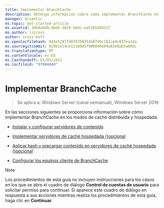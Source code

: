 ```yaml
---
title: Implementar BranchCache
description: Obtenga información sobre cómo implementar BranchCache en los modos de caché distribuida y hospedada.
manager: brianlic
ms.topic: get-started-article
ms.assetid: 30b0a6d9-d6d5-4019-b8dc-ed5365d9921f
ms.author: lizross
author: eross-msft
ms.openlocfilehash: 044e5281f40f8358354607d9c182ce8c037ea1da
ms.sourcegitcommit: 029b1e19ce11160d5f988046e04a83e8ab5a60dc
ms.translationtype: MT
ms.contentlocale: es-ES
ms.lasthandoff: 01/05/2021
ms.locfileid: "97904840"
---
```

# <a name="deploy-branchcache"></a>Implementar BranchCache

>Se aplica a: Windows Server (canal semianual), Windows Server 2016

En las secciones siguientes se proporciona información sobre cómo implementar BranchCache en los modos de caché distribuida y hospedada.

-   [Instalar y configurar servidores de contenido](Install-and-Configure-Content-Servers.md)

-   [Implementar servidores de caché hospedada &#40;&#41;opcional ](deploy-hosted-cache-servers.md)

-   [Aplicar hash y precargar contenido en servidores de caché hospedada &#40;&#41;opcional ](prehashing-and-preloading.md)

-   [Configurar los equipos cliente de BranchCache](Configure-BranchCache-Client-Computers.md)

> [!NOTE]
> Los procedimientos de esta guía no incluyen instrucciones para los casos en los que se abre el cuadro de diálogo **Control de cuentas de usuario** para solicitar permiso para continuar. Si aparece este cuadro de diálogo en respuesta a sus acciones mientras realiza los procedimientos de esta guía, haga clic en **Continuar**.



